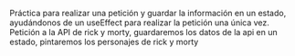 Práctica para realizar una petición y guardar la información en un estado, ayudándonos de un useEffect para realizar la petición una única vez.
Petición a la API de rick y morty, guardaremos los datos de la api en un estado, pintaremos los personajes de rick y morty